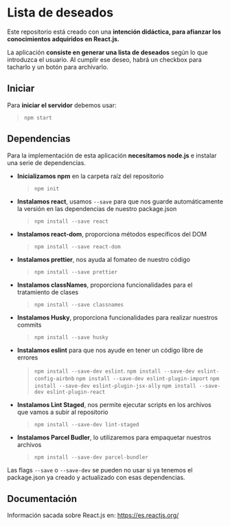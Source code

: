 # Lista de deseados
Este repositorio está creado con una **intención didáctica, para afianzar los conocimientos adquiridos en React.js.**

La aplicación **consiste en generar una lista de deseados** según lo que introduzca el usuario. Al cumplir ese deseo, habrá un checkbox para tacharlo y un botón para archivarlo.

## Iniciar
Para **iniciar el servidor** debemos usar:

>`npm start`


## Dependencias

Para la implementación de esta aplicación **necesitamos node.js** e instalar una serie de dependencias.

- **Inicializamos npm** en la carpeta raíz del repositorio
	> `npm init`

- **Instalamos react**, usamos `--save` para que nos guarde automáticamente la versión en las dependencias de nuestro package.json
	> `npm install --save react`

- **Instalamos react-dom**, proporciona métodos específicos del DOM
	> `npm install --save react-dom`

- **Instalamos prettier**, nos ayuda al fomateo de nuestro código
	> `npm install --save prettier`

- **Instalamos classNames**, proporciona funcionalidades para el tratamiento de clases
	> `npm install --save classnames`

- **Instalamos Husky**, proporciona funcionalidades para realizar nuestros commits
	> `npm install --save husky`

- **Instalamos eslint** para que nos ayude en tener un código libre de errores
	> `npm install --save-dev eslint`.
	> `npm install --save-dev eslint-config-airbnb`
	> `npm install --save-dev eslint-plugin-import`
	> `npm install --save-dev eslint-plugin-jsx-ally`
	> `npm install --save-dev eslint-plugin-react`

- **Instalamos Lint Staged**, nos permite ejecutar scripts en los archivos que vamos a subir al repositorio
	> `npm install --save-dev lint-staged`

- **Instalamos Parcel Budler**, lo utilizaremos para empaquetar nuestros archivos
	> `npm install --save-dev parcel-bundler`

Las flags `--save` o `--save-dev` se pueden no usar si ya tenemos el package.json ya creado y actualizado con esas dependencias.

## Documentación
Información sacada sobre React.js en: https://es.reactjs.org/
